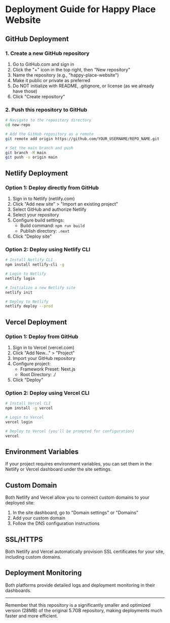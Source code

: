 # Deployment Guide for Happy Place Website

## GitHub Deployment

### 1. Create a new GitHub repository

1. Go to GitHub.com and sign in
2. Click the "+" icon in the top right, then "New repository"
3. Name the repository (e.g., "happy-place-website")
4. Make it public or private as preferred
5. Do NOT initialize with README, .gitignore, or license (as we already have those)
6. Click "Create repository"

### 2. Push this repository to GitHub

```bash
# Navigate to the repository directory
cd new-repo

# Add the GitHub repository as a remote
git remote add origin https://github.com/YOUR_USERNAME/REPO_NAME.git

# Set the main branch and push
git branch -M main
git push -u origin main
```

## Netlify Deployment

### Option 1: Deploy directly from GitHub

1. Sign in to Netlify (netlify.com)
2. Click "Add new site" > "Import an existing project"
3. Select GitHub and authorize Netlify
4. Select your repository
5. Configure build settings:
   - Build command: `npm run build`
   - Publish directory: `.next`
6. Click "Deploy site"

### Option 2: Deploy using Netlify CLI

```bash
# Install Netlify CLI
npm install netlify-cli -g

# Login to Netlify
netlify login

# Initialize a new Netlify site
netlify init

# Deploy to Netlify
netlify deploy --prod
```

## Vercel Deployment

### Option 1: Deploy from GitHub

1. Sign in to Vercel (vercel.com)
2. Click "Add New..." > "Project"
3. Import your GitHub repository
4. Configure project:
   - Framework Preset: Next.js
   - Root Directory: ./
5. Click "Deploy"

### Option 2: Deploy using Vercel CLI

```bash
# Install Vercel CLI
npm install -g vercel

# Login to Vercel
vercel login

# Deploy to Vercel (you'll be prompted for configuration)
vercel
```

## Environment Variables

If your project requires environment variables, you can set them in the Netlify or Vercel dashboard under the site settings.

## Custom Domain

Both Netlify and Vercel allow you to connect custom domains to your deployed site:

1. In the site dashboard, go to "Domain settings" or "Domains"
2. Add your custom domain
3. Follow the DNS configuration instructions

## SSL/HTTPS

Both Netlify and Vercel automatically provision SSL certificates for your site, including custom domains.

## Deployment Monitoring

Both platforms provide detailed logs and deployment monitoring in their dashboards.

---

Remember that this repository is a significantly smaller and optimized version (28MB) of the original 5.7GB repository, making deployments much faster and more efficient.